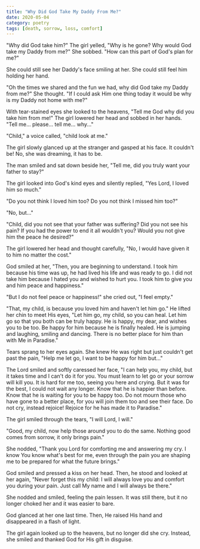 ```yaml
---
title: "Why Did God Take My Daddy From Me?"
date: 2020-05-04
category: poetry
tags: [death, sorrow, loss, comfort]
---
```


"Why did God take him?" The girl yelled, "Why is he gone? Why would God take my Daddy from me?" She sobbed. "How can this part of God's plan for me?"

She could still see her Daddy's face smiling at her. She could still feel him holding her hand.
<!-- more -->
"Oh the times we shared and the fun we had, why did God take my Daddy from me?" She thought. "If I could ask Him one thing today it would be why is my Daddy not home with me?"

With tear-stained eyes she looked to the heavens, "Tell me God why did you take him from me!" The girl lowered her head and sobbed in her hands. "Tell me... please... tell me... why..."

"Child," a voice called, "child look at me."

The girl slowly glanced up at the stranger and gasped at his face. It couldn't be! No, she was dreaming, it has to be.

The man smiled and sat down beside her, "Tell me, did you truly want your father to stay?"

The girl looked into God's kind eyes and silently replied, "Yes Lord, I loved him so much."

"Do you not think I loved him too? Do you not think I missed him too?"

"No, but..."

"Child, did you not see that your father was suffering? Did you not see his pain? If you had the power to end it all wouldn't you? Would you not give him the peace he desired?"

The girl lowered her head and thought carefully, "No, I would have given it to him no matter the cost."

God smiled at her, "Then, you are beginning to understand. I took him because his time was up, he had lived his life and was ready to go. I did not take him because I hated you and wished to hurt you. I took him to give you and him peace and happiness."

"But I do not feel peace or happiness!" she cried out, "I feel empty."

"That, my child, is because you loved him and haven't let him go." He lifted her chin to meet His eyes, "Let him go, my child, so you can heal. Let him go so that you both can be truly happy. He is happy, my dear, and wishes you to be too. Be happy for him because he is finally healed. He is jumping and laughing, smiling and dancing. There is no better place for him than with Me in Paradise."

Tears sprang to her eyes again. She knew He was right but just couldn't get past the pain, "Help me let go, I want to be happy for him but..."

The Lord smiled and softly caressed her face, "I can help you, my child, but it takes time and I can't do it for you. You must learn to let go or your sorrow will kill you. It is hard for me too, seeing you here and crying. But it was for the best, I could not wait any longer. Know that he is happier than before. Know that he is waiting for you to be happy too. Do not mourn those who have gone to a better place, for you will join them too and see their face. Do not cry, instead rejoice! Rejoice for he has made it to Paradise."

The girl smiled through the tears, "I will Lord, I will."

"Good, my child, now help those around you to do the same. Nothing good comes from sorrow, it only brings pain."

She nodded, "Thank you Lord for comforting me and answering my cry. I know You know what's best for me, even through the pain you are shaping me to be prepared for what the future brings."

God smiled and pressed a kiss on her head. Then, he stood and looked at her again, "Never forget this my child: I will always love you and comfort you during your pain. Just call My name and I will always be there."

She nodded and smiled, feeling the pain lessen. It was still there, but it no longer choked her and it was easier to bare.

God glanced at her one last time. Then, He raised His hand and disappeared in a flash of light.

The girl again looked up to the heavens, but no longer did she cry. Instead, she smiled and thanked God for His gift in disguise.
